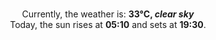 <p  align="center"><br/>Currently, the weather is: <b> 33°C, <i>clear sky</i></b></br>Today, the sun rises at <b>05:10</b> and sets at <b>19:30</b>.</p>